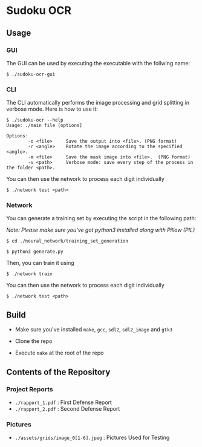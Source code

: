 # Sudoku OCR

## Usage

### GUI

The GUI can be used by executing the executable with the follwing name:

```
$ ./sudoku-ocr-gui
```

### CLI

The CLI automatically performs the image processing and grid splitting in verbose mode. Here is how to use it:

```
$ ./sudoku-ocr --help
Usage: ./main file [options]

Options:
        -o <file>     Save the output into <file>. (PNG format)
        -r <angle>    Rotate the image according to the specified <angle>.
        -m <file>     Save the mask image into <file>.  (PNG format)
        -v <path>     Verbose mode: save every step of the process in the folder <path>.
```

You can then use the network to process each digit individually

```
$ ./network test <path>
```

### Network

You can generate a training set by executing the script in the following path:

*Note: Please make sure you've got python3 installed along with Pillow (PIL)*

```
$ cd ./neural_network/training_set_generation

$ python3 generate.py
```

Then, you can train it using

```
$ ./network train
```

You can then use the network to process each digit individually

```
$ ./network test <path>
```

## Build

- Make sure you've installed ``make``, ``gcc``, ``sdl2``, ``sdl2_image`` and ``gtk3``

- Clone the repo

- Execute ``make`` at the root of the repo

## Contents of the Repository

### Project Reports
- ``./rapport_1.pdf`` : First Defense Report
- ``./rapport_2.pdf`` : Second Defense Report

### Pictures
-  ``./assets/grids/image_0[1-6].jpeg`` : Pictures Used for Testing 